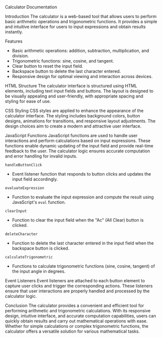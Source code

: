  Calculator Documentation
 

 Introduction
The calculator is a web-based tool that allows users to perform basic arithmetic operations and trigonometric functions. It provides a simple and intuitive interface for users to input expressions and obtain results instantly.

 Features
- Basic arithmetic operations: addition, subtraction, multiplication, and division.
- Trigonometric functions: sine, cosine, and tangent.
- Clear button to reset the input field.
- Backspace button to delete the last character entered.
- Responsive design for optimal viewing and interaction across devices.

 HTML Structure
The calculator interface is structured using HTML elements, including text input fields and buttons. The layout is designed to be visually appealing and user-friendly, with appropriate spacing and styling for ease of use.

 CSS Styling
CSS styles are applied to enhance the appearance of the calculator interface. The styling includes background colors, button designs, animations for transitions, and responsive layout adjustments. The design choices aim to create a modern and attractive user interface.

 JavaScript Functions
JavaScript functions are used to handle user interactions and perform calculations based on input expressions. These functions enable dynamic updating of the input field and provide real-time feedback to the user. The calculator logic ensures accurate computation and error handling for invalid inputs.

 `handleButtonClick`
- Event listener function that responds to button clicks and updates the input field accordingly.

 `evaluateExpression`
- Function to evaluate the input expression and compute the result using JavaScript's `eval` function.

 `clearInput`
- Function to clear the input field when the "Ac" (All Clear) button is clicked.

 `deleteCharacter`
- Function to delete the last character entered in the input field when the backspace button is clicked.

 `calculateTrigonometric`
- Functions to calculate trigonometric functions (sine, cosine, tangent) of the input angle in degrees.

 Event Listeners
Event listeners are attached to each button element to capture user clicks and trigger the corresponding actions. These listeners ensure that user interactions are properly handled and processed by the calculator logic.

 Conclusion
The calculator provides a convenient and efficient tool for performing arithmetic and trigonometric calculations. With its responsive design, intuitive interface, and accurate computation capabilities, users can quickly obtain results and carry out mathematical operations with ease. Whether for simple calculations or complex trigonometric functions, the calculator offers a versatile solution for various mathematical tasks.
